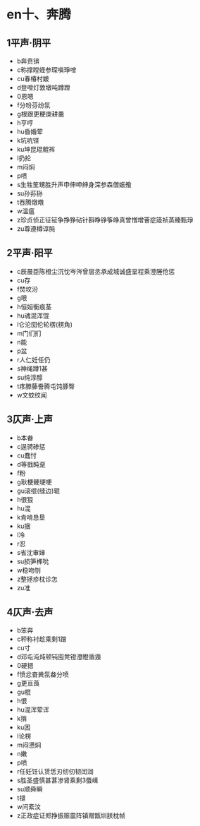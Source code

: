 ﻿# en十、奔腾
## 1平声·阴平
- b奔贲锛
- c称撑瞠蛏参琛嗔琤噌
- cu春椿村皴
- d登噔灯敦墩吨蹲蹬
- 0恩嗯
- f分吩芬纷氛
- g根跟更粳庚耕羹
- h亨哼
- hu昏婚荤
- k坑吭铿
- ku坤昆琨鲲裈
- l扔抡
- m闷焖
- p喷
- s生牲笙甥胜升声申伸呻绅身深参森僧娠飧
- su孙荪狲
- t吞腾燉暾
- w温瘟
- z珍贞侦正征钲争挣狰砧针斟睁铮筝峥真曾憎增罾症箴祯蒸臻甄琤
- zu尊遵樽谆肫
## 2平声·阳平
- c辰晨臣陈橙尘沉忱岑涔曾层丞承成城诚盛呈程乘澄塍伧惩
- cu存
- f焚坟汾
- g哏
- h恒姮衡痕茎
- hu魂混浑馄
- l仑沦囵伦轮楞(楞角) 
- m门们扪
- n能
- p盆
- r人仁妊任仍
- s神绳蹲1甚
- su纯淳醇
- t疼滕藤誊腾屯饨豚臀
- w文蚊纹闻
## 3仄声·上声
- b本畚
- c逞骋碜惩
- cu蠢忖
- d等戥盹趸
- f粉
- g耿梗鲠埂哽
- gu滚绲(缝边)辊
- h很狠
- hu混
- k肯啃恳垦
- ku捆
- l冷
- r忍
- s省沈审婶
- su损笋榫吮
- w稳吻刎
- z整拯疹枕诊怎
- zu准
## 4仄声·去声
- b笨奔
- c秤称衬趁乘剩1蹭
- cu寸
- d邓屯沌炖顿钝囤凳镫澄瞪盾遁
- 0硬摁
- f愤忿奋粪氛畚分喷
- g更亘莨
- gu棍
- h恨
- hu混浑荤诨
- k掯
- ku困
- l论楞
- m闷懑焖
- n嫩
- p喷
- r任妊饪认赁恁刃纫仞韧闰润
- s胜圣盛慎甚葚渗肾乘剩3蜃嵊
- su顺舜瞬
- t褪
- w问紊汶
- z正政症证郑挣振赈震阵镇赠甑圳朕枕帧
